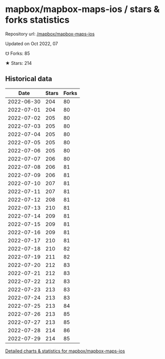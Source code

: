 # mapbox/mapbox-maps-ios / stars & forks statistics

Repository url: [/mapbox/mapbox-maps-ios](https://github.com/mapbox/mapbox-maps-ios)

Updated on Oct 2022, 07

☋ Forks: 85

★ Stars: 214

## Historical data
| Date | Stars | Forks |
|------|-------|-------|
| 2022-06-30 | 204 | 80 | 
| 2022-07-01 | 204 | 80 | 
| 2022-07-02 | 205 | 80 | 
| 2022-07-03 | 205 | 80 | 
| 2022-07-04 | 205 | 80 | 
| 2022-07-05 | 205 | 80 | 
| 2022-07-06 | 205 | 80 | 
| 2022-07-07 | 206 | 80 | 
| 2022-07-08 | 206 | 81 | 
| 2022-07-09 | 206 | 81 | 
| 2022-07-10 | 207 | 81 | 
| 2022-07-11 | 207 | 81 | 
| 2022-07-12 | 208 | 81 | 
| 2022-07-13 | 210 | 81 | 
| 2022-07-14 | 209 | 81 | 
| 2022-07-15 | 209 | 81 | 
| 2022-07-16 | 209 | 81 | 
| 2022-07-17 | 210 | 81 | 
| 2022-07-18 | 210 | 82 | 
| 2022-07-19 | 211 | 82 | 
| 2022-07-20 | 212 | 83 | 
| 2022-07-21 | 212 | 83 | 
| 2022-07-22 | 212 | 83 | 
| 2022-07-23 | 213 | 83 | 
| 2022-07-24 | 213 | 83 | 
| 2022-07-25 | 213 | 84 | 
| 2022-07-26 | 213 | 85 | 
| 2022-07-27 | 213 | 85 | 
| 2022-07-28 | 214 | 86 | 
| 2022-07-29 | 214 | 85 | 


[Detailed charts & statistics for mapbox/mapbox-maps-ios](https://reviewgithub.com/rep/mapbox/mapbox-maps-ios)

